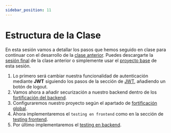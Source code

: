 ```yaml
---
sidebar_position: 11
---
```


# Estructura de la Clase

En esta sesión vamos a detallar los pasos que hemos seguido en clase para continuar con el desarrollo de la [clase anterior](../bbdd/setup). Puedes descargarte la [sesión final](https://github.com/lucferbux/Taller-BBDD/tree/final_version) de la clase anterior o simplemente usar el [proyecto base](https://github.com/lucferbux/Taller-Testing-Security) de esta sesión.

1. Lo primero será cambiar nuestra funcionalidad de autenticación mediante **JWT** siguiendo los pasos de la sección de [JWT](./jwt), añadiendo un botón de logout.
2. Vamos ahora a añadir securización a nuestro backend dentro de los [fortificación del backend](./node).
3. Configuraremos nuestro proyecto según el apartado de [fortificación global](./general).
4. Ahora implementaremos el `testing en frontend` como en la sección de [testing frontend](./testing-front).
5. Por último implementaremos el [testing en backend](./testing-back).
